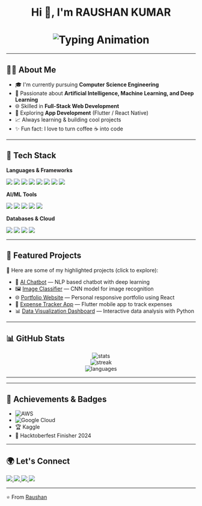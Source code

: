 <!-- Profile README -->

<h1 align="center">Hi 👋, I'm RAUSHAN KUMAR</h1>
<h1 align="center">
  <img src="https://readme-typing-svg.herokuapp.com?font=Fira+Code&weight=700&size=30&duration=3000&pause=500&color=00F5D4&center=true&vCenter=true&width=600&lines=AI+%26+ML+Explorer+🤖;Full+Stack+%26+App+Developer;Always+Learning+%26+Building" alt="Typing Animation" />
</h1>

---

## 👨‍💻 About Me
- 🎓 I'm currently pursuing **Computer Science Engineering**
- 🤖 Passionate about **Artificial Intelligence, Machine Learning, and Deep Learning**
- 🌐 Skilled in **Full-Stack Web Development**
- 📱 Exploring **App Development** (Flutter / React Native)
- 📈 Always learning & building cool projects
- ✨ Fun fact: I love to turn coffee ☕ into code

---

## 🔧 Tech Stack

**Languages & Frameworks**
<p>
  <img src="https://img.shields.io/badge/Python-3776AB?style=for-the-badge&logo=python&logoColor=white"/>
  <img src="https://img.shields.io/badge/C++-00599C?style=for-the-badge&logo=cplusplus&logoColor=white"/>
  <img src="https://img.shields.io/badge/JavaScript-F7DF1E?style=for-the-badge&logo=javascript&logoColor=black"/>
  <img src="https://img.shields.io/badge/Java-ED8B00?style=for-the-badge&logo=openjdk&logoColor=white"/>
  <img src="https://img.shields.io/badge/React-20232A?style=for-the-badge&logo=react&logoColor=61DAFB"/>
  <img src="https://img.shields.io/badge/Node.js-43853D?style=for-the-badge&logo=node-dot-js&logoColor=white"/>
  <img src="https://img.shields.io/badge/Django-092E20?style=for-the-badge&logo=django&logoColor=white"/>
  <img src="https://img.shields.io/badge/Flutter-02569B?style=for-the-badge&logo=flutter&logoColor=white"/>
</p>

**AI/ML Tools**
<p>
  <img src="https://img.shields.io/badge/TensorFlow-FF6F00?style=for-the-badge&logo=tensorflow&logoColor=white"/>
  <img src="https://img.shields.io/badge/PyTorch-EE4C2C?style=for-the-badge&logo=pytorch&logoColor=white"/>
  <img src="https://img.shields.io/badge/scikit--learn-F7931E?style=for-the-badge&logo=scikit-learn&logoColor=white"/>
  <img src="https://img.shields.io/badge/Numpy-013243?style=for-the-badge&logo=numpy&logoColor=white"/>
  <img src="https://img.shields.io/badge/Pandas-150458?style=for-the-badge&logo=pandas&logoColor=white"/>
</p>

**Databases & Cloud**
<p>
  <img src="https://img.shields.io/badge/MySQL-4479A1?style=for-the-badge&logo=mysql&logoColor=white"/>
  <img src="https://img.shields.io/badge/MongoDB-4EA94B?style=for-the-badge&logo=mongodb&logoColor=white"/>
  <img src="https://img.shields.io/badge/Firebase-FFCA28?style=for-the-badge&logo=firebase&logoColor=black"/>
  <img src="https://img.shields.io/badge/AWS-232F3E?style=for-the-badge&logo=amazon-aws&logoColor=white"/>
</p>

---

## 🚀 Featured Projects

📌 Here are some of my highlighted projects (click to explore):

- 🤖 [AI Chatbot](https://github.com/raushankr-30/ai-chatbot) — NLP based chatbot with deep learning  
- 🖼️ [Image Classifier](https://github.com/raushankr-30/image-classifier) — CNN model for image recognition  
- 🌐 [Portfolio Website](https://github.com/raushankr-30/portfolio) — Personal responsive portfolio using React  
- 📱 [Expense Tracker App](https://github.com/raushankr-30/expense-tracker) — Flutter mobile app to track expenses  
- 📊 [Data Visualization Dashboard](https://github.com/raushankr-30/data-dashboard) — Interactive data analysis with Python  

---

## 📊 GitHub Stats

<p align="center">
  <img src="https://github-readme-stats.vercel.app/api?username=raushankr-30&show_icons=true&theme=tokyonight" alt="stats" />
  <br/>
  <img src="https://github-readme-streak-stats.herokuapp.com/?user=raushankr-30&theme=tokyonight" alt="streak" />
  <br/>
  <img src="https://github-readme-stats.vercel.app/api/top-langs/?username=raushankr-30&layout=compact&theme=tokyonight" alt="languages" />
</p>

---

---
## 🏅 Achievements & Badges

- ![AWS](https://img.shields.io/badge/AWS-Cloud%20Practitioner-FF9900?logo=amazon-aws&logoColor=white)
- ![Google Cloud](https://img.shields.io/badge/Google%20Cloud-Skills%20Boost-4285F4?logo=googlecloud&logoColor=white)
- 🏆 Kaggle
- 🎉 Hacktoberfest Finisher 2024

---

## 🌍 Let's Connect

<p>
  <a href="https://linkedin.com/in/raushanxtreme" target="_blank">
    <img src="https://img.shields.io/badge/LinkedIn-0A66C2?style=for-the-badge&logo=linkedin&logoColor=white"/>
  </a>
  <a href="mailto:raushankr3005@gmail.com" target="_blank">
    <img src="https://img.shields.io/badge/Gmail-D14836?style=for-the-badge&logo=gmail&logoColor=white"/>
  </a>
  <a href="https://twitter.com/raushanx5" target="_blank">
    <img src="https://img.shields.io/badge/Twitter-1DA1F2?style=for-the-badge&logo=twitter&logoColor=white"/>
  </a>
  <a href="https://raptorcoder.com" target="_blank">
    <img src="https://img.shields.io/badge/Portfolio-FF5722?style=for-the-badge&logo=Google-chrome&logoColor=white"/>
  </a>
</p>

---

⭐️ From [Raushan](https://github.com/raushankr-30)
